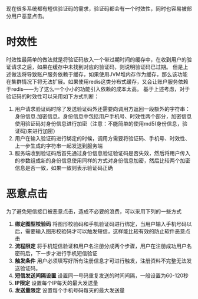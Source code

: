 现在很多系统都有短信验证码的需求，验证码都会有一个时效性，同时也容易被部分用户恶意点击。

# 时效性

时效性最简单的做法就是将验证码放入一个带过期时间的缓存中，在收到用户的验证请求之后，如果在缓存中未找到对应的验证码，则说明验证码已过期。
但是上述做法将导致账户服务依赖于缓存，如果使用JVM堆内存作为缓存，那么该功能在集群情况下将无法扩展。如果使用redis这类分布式缓存，又会让账户服务依赖于redis——为了这么一个小小的功能引入依赖的成本太高。
基于上述考虑，对于验证码的时效性可以采用如下方式判断：

1.  用户请求验证码时除了发送验证码外还需要向调用方返回一段额外的字符串：身份信息.加密信息。身份信息中包括用户手机号、时效性两个部分，加密信息使用验证码对身份信息进行加密（注意：不能简单的使用md5(身份信息，验证码)来进行加密）
2.  用户在输入验证码进行绑定的时候，调用方需要将验证码、手机号、时效性、上一步生成的字符串一起发送到服务端
3.  服务端收到验证码后首先通过身份信息验证验证码是否失效，然后将用户传入的参数组成新的身份信息使用同样的方式对身份信息加密，然后比较两个加密信息是否一致，如果一致则表示验证码正确

# 恶意点击
为了避免短信接口被恶意点击，造成不必要的浪费，可以采用下列的一些方式

1. **绑定图型校验码** 将图形校验码和手机验证码进行绑定，当用户输入手机号码以后，需要输入图形校验码才可以触发短信，这样能比较有效的防止软件恶意点击
2. **流程限定** 将手机短信验证和用户名注册分成两个步骤，用户在注册成功用户名密码后，下一步才进行手机短信验证
3. **触发条件** 用户必须填写好所有注册信息才可进行触发，注册资料不完整无法发送验证码。
4. **短信发送间隔设置** 设置同一号码重复发送的时间间隔，一般设置为60-120秒
5. **IP限定** 设置每个IP每天的最大发送量
6. **发送量限定** 设置每个手机号码每天的最大发送量